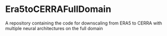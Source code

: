 # Era5toCERRAFullDomain
A repository containing the code for downscaling from ERA5 to CERRA with multiple neural architectures on the full domain
